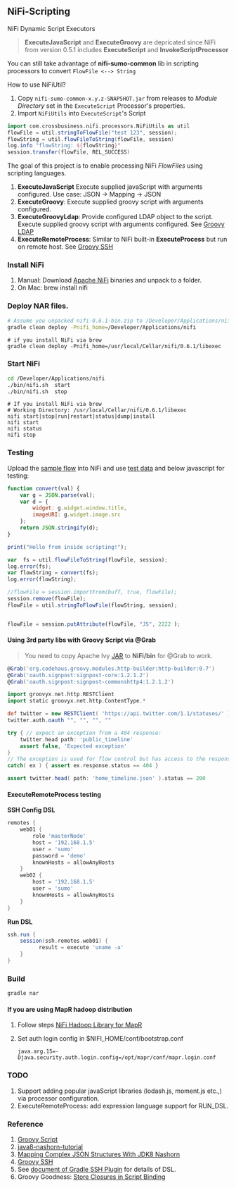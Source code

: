 NiFi-Scripting
--------------
NiFi Dynamic Script Executors


> **ExecuteJavaScript** and **ExecuteGroovy** are depricated since NiFi from version 0.5.1 includes **ExecuteScript** and **InvokeScriptProcessor**

You can still take advantage of **nifi-sumo-common** lib in scripting processors to convert `FlowFile <--> String`  

How to use NiFiUtil?
1. Copy `nifi-sumo-common-x.y.z-SNAPSHOT.jar` from releases to  *Module Directory* set in the `ExecuteScript` Processor's properties. 
2. Import `NiFiUtils` into `ExecuteScript`'s Script 
```groovy
import com.crossbusiness.nifi.processors.NiFiUtils as util
flowFile = util.stringToFlowFile("test 123", session);
flowString = util.flowFileToString(flowFile, session)
log.info "flowString: ${flowString}"
session.transfer(flowFile, REL_SUCCESS)
```

The goal of this project is to enable processing NiFi *FlowFiles* using scripting languages.   
   
1. **ExecuteJavaScript**        Execute supplied javaScript with arguments configured. Use case: JSON -> Mapping -> JSON
2. **ExecuteGroovy**:           Execute supplied groovy script with arguments configured. 
3. **ExecuteGroovyLdap**:       Provide configured LDAP object to the script. Execute supplied groovy script with arguments configured. See [Groovy LDAP](https://directory.apache.org/api/groovy-api/2-groovy-ldap-user-guide.html)
4. **ExecuteRemoteProcess**:    Similar to NiFi built-in **ExecuteProcess** but run on remote host. See [Groovy SSH](https://github.com/int128/groovy-ssh)
 
### Install NiFi
1. Manual: Download [Apache NiFi](https://nifi.apache.org/download.html) binaries and unpack to a folder. 
2. On Mac: brew install nifi

### Deploy NAR files.
```bash
# Assume you unpacked nifi-0.6.1-bin.zip to /Developer/Applications/nifi
gradle clean deploy -Pnifi_home=/Developer/Applications/nifi
```

```
# if you install NiFi via brew
gradle clean deploy -Pnifi_home=/usr/local/Cellar/nifi/0.6.1/libexec
```

### Start NiFi
```bash
cd /Developer/Applications/nifi
./bin/nifi.sh  start
./bin/nifi.sh  stop
```

```
# If you install NiFi via brew
# Working Directory: /usr/local/Cellar/nifi/0.6.1/libexec
nifi start|stop|run|restart|status|dump|install
nifi start 
nifi status  
nifi stop
```
### Testing 

Upload the [sample flow](./scripting-flow.xml) into NiFi and use [test data](./src/test/resources/test.json) and below javascript for testing:

```js
function convert(val) {
    var g = JSON.parse(val);
    var d = {
        widget: g.widget.window.title,
        imageURI: g.widget.image.src
    };
    return JSON.stringify(d);
}

print("Hello from inside scripting!");

var  fs = util.flowFileToString(flowFile, session);
log.error(fs);
var flowString = convert(fs);
log.error(flowString);

//flowFile = session.importFrom(buff, true, flowFile);
session.remove(flowFile);
flowFile = util.stringToFlowFile(flowString, session);


flowFile = session.putAttribute(flowFile, "JS", 2222 );
```

#### Using 3rd party libs with Groovy Script via @Grab
> You need to copy Apache Ivy [JAR](http://ant.apache.org/ivy/download.cgi) to **NiFi/bin** for @Grab to work.

```Groovy
@Grab('org.codehaus.groovy.modules.http-builder:http-builder:0.7')
@Grab('oauth.signpost:signpost-core:1.2.1.2')
@Grab('oauth.signpost:signpost-commonshttp4:1.2.1.2')

import groovyx.net.http.RESTClient
import static groovyx.net.http.ContentType.*

def twitter = new RESTClient( 'https://api.twitter.com/1.1/statuses/' )
twitter.auth.oauth "", "", "", ""

try { // expect an exception from a 404 response:
    twitter.head path: 'public_timeline'
    assert false, 'Expected exception'
}
// The exception is used for flow control but has access to the response as well:
catch( ex ) { assert ex.response.status == 404 }

assert twitter.head( path: 'home_timeline.json' ).status == 200
```

#### ExecuteRemoteProcess testing

**SSH Config DSL**
```groovy
remotes {
    web01 {
        role 'masterNode'
        host = '192.168.1.5'
        user = 'sumo'
        password = 'demo'
        knownHosts = allowAnyHosts
    }
    web02 {
        host = '192.168.1.5'
        user = 'sumo'
        knownHosts = allowAnyHosts
    }
}
```

**Run DSL**
```groovy
ssh.run {
    session(ssh.remotes.web01) {
          result = execute 'uname -a' 
    }
}
```

### Build 
```bash
gradle nar
```

#### If you are using MapR hadoop distribution

1. Follow steps [NiFi Hadoop Library for MapR](https://github.com/xmlking/mapr-nifi-hadoop-libraries-bundle)
2. Set auth login config in $NIFI_HOME/conf/bootstrap.conf

    `java.arg.15=-Djava.security.auth.login.config=/opt/mapr/conf/mapr.login.conf`


### TODO
1. Support adding popular javaScript libraries (lodash.js, moment.js etc.,) via processor configuration.
1. ExecuteRemoteProcess: add expression language support for RUN_DSL.
 

### Reference  
1. [Groovy Script](http://www.groovy-lang.org/integrating.html)
2. [java8-nashorn-tutorial](http://winterbe.com/posts/2014/04/05/java8-nashorn-tutorial/)
3. [Mapping Complex JSON Structures With JDK8 Nashorn](https://dzone.com/articles/mapping-complex-json-structures-with-jdk8-nashorn)
4. [Groovy SSH](https://github.com/int128/groovy-ssh)
5. See [document of Gradle SSH Plugin](https://gradle-ssh-plugin.github.io/docs/) for details of DSL.
6. Groovy Goodness: [Store Closures in Script Binding](http://mrhaki.blogspot.com/2010/08/groovy-goodness-store-closures-in.html)